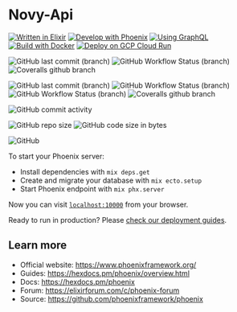 # Novy-Api

[![Written in Elixir](https://img.shields.io/badge/Written%20in-Elixir-blueviolet?style=flat-square)](https://elixir-lang.org/)
[![Develop with Phoenix](https://img.shields.io/badge/Develop%20with-Phoenix-f05423?style=flat-square)](https://phoenixframework.org/)
[![Using GraphQL](https://img.shields.io/badge/Using-GraphQL-E10098?style=flat-square&logo=graphql&logoColor=white&logoWidth=20)](https://graphql.org/)
[![Build with Docker](https://img.shields.io/badge/Build%20with-Docker-1488C6?style=flat-square&logo=docker&logoColor=white&logoWidth=20)](https://www.docker.com/)
[![Deploy on GCP Cloud Run](https://img.shields.io/badge/Deploy%20on-GCP%20Cloud%20Run-4285F4?style=flat-square&logo=google-cloud&logoWidth=20&logoColor=white)](https://cloud.google.com/run)

![GitHub last commit (branch)](https://img.shields.io/github/last-commit/Neptius/Novy-Api/development?label=Last%20commit%20on%20development&style=flat-square)
![GitHub Workflow Status (branch)](https://img.shields.io/github/workflow/status/Neptius/Novy-Api/Continuous%20Integration/development?label=CI%20%28development%29&style=flat-square)
![Coveralls github branch](https://img.shields.io/coveralls/github/Neptius/Novy-Api/development?style=flat-square)

![GitHub last commit (branch)](https://img.shields.io/github/last-commit/Neptius/Novy-Api/master?label=Last%20commit%20on%20master&style=flat-square)
![GitHub Workflow Status (branch)](https://img.shields.io/github/workflow/status/Neptius/Novy-Api/Continuous%20Integration/master?label=CI&style=flat-square)
![GitHub Workflow Status (branch)](https://img.shields.io/github/workflow/status/Neptius/Novy-Api/Continuous%20Deployment/master?label=CD&style=flat-square)
![Coveralls github branch](https://img.shields.io/coveralls/github/Neptius/Novy-Api/master?style=flat-square)

![GitHub commit activity](https://img.shields.io/github/commit-activity/m/Neptius/Novy-Api?style=flat-square)

![GitHub repo size](https://img.shields.io/github/repo-size/Neptius/Novy-Api?style=flat-square)
![GitHub code size in bytes](https://img.shields.io/github/languages/code-size/Neptius/Novy-Api?style=flat-square)

![GitHub](https://img.shields.io/github/license/Neptius/Novy-Api?style=flat-square)

To start your Phoenix server:

  * Install dependencies with `mix deps.get`
  * Create and migrate your database with `mix ecto.setup`
  * Start Phoenix endpoint with `mix phx.server`

Now you can visit [`localhost:10000`](http://localhost:10000) from your browser.

Ready to run in production? Please [check our deployment guides](https://hexdocs.pm/phoenix/deployment.html).

## Learn more

  * Official website: https://www.phoenixframework.org/
  * Guides: https://hexdocs.pm/phoenix/overview.html
  * Docs: https://hexdocs.pm/phoenix
  * Forum: https://elixirforum.com/c/phoenix-forum
  * Source: https://github.com/phoenixframework/phoenix
